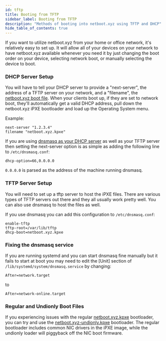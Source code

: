```yaml
---
id: tftp
title: Booting from TFTP
sidebar_label: Booting from TFTP
description: "Methods of booting into netboot.xyz using TFTP and DHCP"
hide_table_of_contents: true
---
```


If you want to utilize netboot.xyz from your home or office network, it's relatively easy to set up.  It will allow all of your devices on your network to have netboot.xyz available whenever you need it by just changing the boot order on your device, selecting network boot, or manually selecting the device to boot.

### DHCP Server Setup

You will have to tell your DHCP server to provide a "next-server", the address of a TFTP server on your network, and a "filename", the [netboot.xyz boot file](https://boot.netboot.xyz/ipxe/netboot.xyz.kpxe).  When your clients boot up, if they are set to network boot, they'll automatically get a valid DHCP address, pull down the netboot.xyz iPXE bootloader and load up the Operating System menu.

Example:

```
next-server "1.2.3.4"
filename "netboot.xyz.kpxe"
```

If you are using [dnsmasq as your DHCP server](https://wiki.archlinux.org/index.php/dnsmasq#DHCP_server) as well as your TFTP server then setting the next-server option is as simple as adding the following line to `/etc/dnsmasq.conf`: 

```
dhcp-option=66,0.0.0.0
```

`0.0.0.0` is parsed as the address of the machine running dnsmasq.

### TFTP Server Setup

You will need to set up a tftp server to host the iPXE files.  There are various types of TFTP servers out there and they all usually work pretty well.  You can also use dnsmasq to host the files as well.

If you use dnsmasq you can add this configuration to `/etc/dnsmasq.conf`:

```
enable-tftp
tftp-root=/var/lib/tftp
dhcp-boot=netboot.xyz.kpxe
```

### Fixing the dnsmasq service

If you are running systemd and you can start dnsmasq fine manually but it fails to start at boot you may need to edit the [Unit] section of `/lib/systemd/system/dnsmasq.service` by changing:

```
After=network.target
```

to

```
After=network-online.target 
```

### Regular and Undionly Boot Files

If you experiencing issues with the regular [netboot.xyz.kpxe](https://boot.netboot.xyz/ipxe/netboot.xyz.kpxe) bootloader, you can try and use the [netboot.xyz-undionly.kpxe](https://boot.netboot.xyz/ipxe/netboot.xyz-undionly.kpxe) bootloader.  The regular bootloader includes common NIC drivers in the iPXE image, while the undionly loader will piggyback off the NIC boot firmware.
